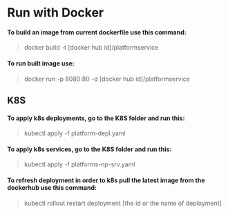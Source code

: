 # Run with Docker

#### To build an image from current dockerfile use this command:

> docker build -t [docker hub id]/platformservice

#### To run built image use:

> docker run -p 8080:80 -d [docker hub id]/platformservice



## K8S

#### To apply k8s deployments, go to the K8S folder and run this:

> kubectl apply -f platform-depl.yaml

#### To apply k8s services, go to the K8S folder and run this:

> kubectl apply -f platforms-np-srv.yaml

#### To refresh deployment in order to k8s pull the latest image from the dockerhub use this command:

> kubectl rollout restart deployment [the id or the name of deployment]